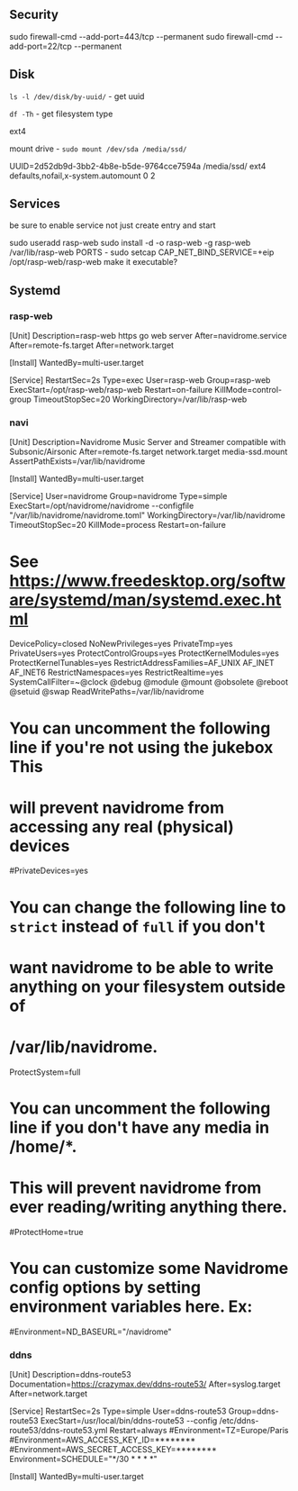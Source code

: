 ## Security
sudo firewall-cmd --add-port=443/tcp --permanent
sudo firewall-cmd --add-port=22/tcp --permanent

## Disk
`ls -l /dev/disk/by-uuid/` - get uuid

`df -Th` - get filesystem type

ext4

mount drive - `sudo mount /dev/sda /media/ssd/`

UUID=2d52db9d-3bb2-4b8e-b5de-9764cce7594a /media/ssd/ ext4 defaults,nofail,x-system.automount 0 2

## Services
be sure to enable service not just create entry and start

sudo useradd rasp-web
sudo install -d -o rasp-web -g rasp-web /var/lib/rasp-web
PORTS - sudo setcap CAP_NET_BIND_SERVICE=+eip /opt/rasp-web/rasp-web
make it executable?

## Systemd

### rasp-web

[Unit]
Description=rasp-web https go web server
After=navidrome.service
After=remote-fs.target
After=network.target

[Install]
WantedBy=multi-user.target

[Service]
RestartSec=2s
Type=exec
User=rasp-web
Group=rasp-web
ExecStart=/opt/rasp-web/rasp-web
Restart=on-failure
KillMode=control-group
TimeoutStopSec=20
WorkingDirectory=/var/lib/rasp-web

### navi

[Unit]
Description=Navidrome Music Server and Streamer compatible with Subsonic/Airsonic
After=remote-fs.target network.target media-ssd.mount
AssertPathExists=/var/lib/navidrome

[Install]
WantedBy=multi-user.target

[Service]
User=navidrome
Group=navidrome
Type=simple
ExecStart=/opt/navidrome/navidrome --configfile "/var/lib/navidrome/navidrome.toml"
WorkingDirectory=/var/lib/navidrome
TimeoutStopSec=20
KillMode=process
Restart=on-failure

# See https://www.freedesktop.org/software/systemd/man/systemd.exec.html
DevicePolicy=closed
NoNewPrivileges=yes
PrivateTmp=yes
PrivateUsers=yes
ProtectControlGroups=yes
ProtectKernelModules=yes
ProtectKernelTunables=yes
RestrictAddressFamilies=AF_UNIX AF_INET AF_INET6
RestrictNamespaces=yes
RestrictRealtime=yes
SystemCallFilter=~@clock @debug @module @mount @obsolete @reboot @setuid @swap
ReadWritePaths=/var/lib/navidrome

# You can uncomment the following line if you're not using the jukebox This
# will prevent navidrome from accessing any real (physical) devices
#PrivateDevices=yes

# You can change the following line to `strict` instead of `full` if you don't
# want navidrome to be able to write anything on your filesystem outside of
# /var/lib/navidrome.
ProtectSystem=full

# You can uncomment the following line if you don't have any media in /home/*.
# This will prevent navidrome from ever reading/writing anything there.
#ProtectHome=true

# You can customize some Navidrome config options by setting environment variables here. Ex:
#Environment=ND_BASEURL="/navidrome"


### ddns

[Unit]
Description=ddns-route53
Documentation=https://crazymax.dev/ddns-route53/
After=syslog.target
After=network.target

[Service]
RestartSec=2s
Type=simple
User=ddns-route53
Group=ddns-route53
ExecStart=/usr/local/bin/ddns-route53 --config /etc/ddns-route53/ddns-route53.yml
Restart=always
#Environment=TZ=Europe/Paris
#Environment=AWS_ACCESS_KEY_ID=********
#Environment=AWS_SECRET_ACCESS_KEY=********
Environment=SCHEDULE="*/30 * * * *"

[Install]
WantedBy=multi-user.target
